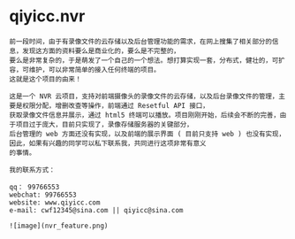 ﻿# qiyicc.nvr

    前一段时间，由于有录像文件的云存储以及后台管理功能的需求，在网上搜集了相关部分的信息，发现这方面的资料要么是商业化的，要么是不完整的，
    要么是非常复杂的，于是萌发了一个自己的一个想法。想打算实现一套，分布式，健壮的，可扩容，可维护，可以非常简单的接入任何终端的项目。
    这就是这个项目的由来！

    这是一个 NVR 云项目，支持对前端摄像头的录像文件的云存储，以及后台录像文件的管理，主要是权限分配，增删改查等操作，前端通过 Resetful API 接口，
    获取录像文件信息并展示，通过 html5 终端可以播放。项目刚刚开始，后续会不断的完善，由于项目过于庞大，目前只实现了，录像存储服务器的关键部分，
    后台管理的 web 方面还没有实现，以及前端的展示界面 ( 目前只支持 web ) 也没有实现，因此，如果有兴趣的同学可以私下联系我，共同进行这项非常有意义
    的事情。

    我的联系方式：

    qq： 99766553
    webchat: 99766553
    website: www.qiyicc.com
    e-mail: cwf12345@sina.com || qiyicc@sina.com
    
    ![image](nvr_feature.png)
   
